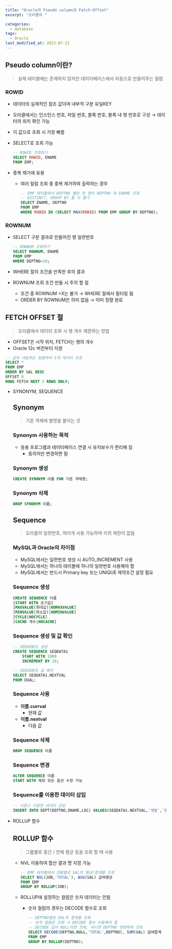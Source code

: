 ```yaml
---
title: "Oracle의 Pseudo column과 Fetch-Offset"
excerpt: "오라클의 "

categories:
  - database
tags:
  - Oracle
last_modified_at: 2023-07-21
---
```


## Pseudo column이란?

> 실제 테이블에는 존재하지 않지만 데이터베이스에서 자동으로 만들어주는 컬럼
> 

### **ROWID**

- 데이터의 실제적인 참조 값이며 내부적 구분 유일KEY
- 오라클에서는 인스턴스 번호, 파일 번호, 블록 번호, 블록 내 행 번호로 구성 → 데이터의 위치 확인 가능
- 이 값으로 조회 시 가장 빠름
- SELECT로 조회 가능
    
    ```sql
    -- ROWID 조회하기
    SELECT ROWID, ENAME 
    FROM EMP;
    ```
    
- 중복 제거에 유용
    - 여러 컬럼 조회 중 중복 제거하여 출력하는 경우
        
        ```sql
        -- EMP 테이블에서 DEPTNO 별로 한 명의 DEPTNO 와 ENAME 조회
        -- DISTINCT, GROUP BY 둘 다 불가
        SELECT ENAME, DEPTNO 
        FROM EMP
        WHERE ROWID IN (SELECT MAX(ROWID) FROM EMP GROUP BY DEPTNO);
        ```
        

### **ROWNUM**

- SELECT 구문 결과로 만들어진 행 일련번호
    
    ```sql
    -- ROWNUM 조회하기
    SELECT ROWNUM, ENAME 
    FROM EMP
    WHERE DEPTNO=10;
    ```
    
- WHERE 절의 조건을 만족한 후의 결과
- ROWNUM 조회 조건 만들 시 주의 할 점
    - 조건 중 ROWNUM >X는 불가 → WHERE 절에서 필터링 됨
    - ORDER BY ROWNUM은 의미 없음 → 이미 정렬 완료

## FETCH OFFSET 절

> 오라클에서 데이터 조회 시  행 개수 제한하는 방법
> 

- OFFSET은 시작 위치, FETCH는 행의 개수
- Oracle 12c 버전부터 지원

```sql
-- 급여 내림차순 정렬하여 5개 데이터 조회
SELECT *
FROM EMP
ORDER BY SAL DESC
OFFSET 0
ROWS FETCH NEXT 5 ROWS ONLY;
```

- SYNONYM, SEQUENCE
    
    ## Synonym
    
    > 기존 객체에 별명을 붙이는 것
    > 
    
    ### Synonym 사용하는 목적
    
    - 응용 프로그램과 테이터베이스 연결 시 유지보수가 편리해 짐
        - 동의어만 변경하면 됨
    
    ### Synonym 생성
    
    ```sql
    CREATE SYNONYM 이름 FOR 기존 객체명;
    ```
    
    ### Synonym 삭제
    
    ```sql
    DROP SYNONYM 이름;
    ```
    
    ## Sequence
    
    > 오라클의 일련번호, 여러개 사용 가능하며 키의 제한이 없음
    > 
    
    ### MySQL과 Oracle의 차이점
    
    - MySQL에서는 일련번호 생성 시 AUTO_INCREMENT 사용
    - MySQL에서는 하나의 테이블에 하나의 일련번호 사용해야 함
    - MySQL에서는 반드시 Primary key 또는 UNIQUE 제약조건 설정 필요
    
    ### Sequence 생성
    
    ```sql
    CREATE SEQUENCE 이름
    [START WITH 초기값]
    [MAXVALUE(최대값)|NOMAXVALUE]
    [MINVALUE(최소값)|NOMINVALUE]
    [CYCLE|NOCYCLE]
    [CACHE 개수|NOCACHE]
    ```
    
    ### Sequence 생성 및 값 확인
    
    ```sql
    -- SEQUENCE 생성
    CREATE SEQUENCE SEQDATA1
    	START WITH 1000
    	INCREMENT BY 10;
    
    -- SEQUENCE 값 확인
    SELECT SEQDATA1.NEXTVAL
    FROM DUAL;
    ```
    
    ### Sequence 사용
    
    - **이름.currval**
        - 현재 값
    - **이름.nextval**
        - 다음 값
    
    ### Sequence 삭제
    
    ```sql
    DROP SEQUENCE 이름
    ```
    
    ### Sequence 변경
    
    ```sql
    ALTER SEQUENCE 이름
    START WITH 제외 모든 옵션 수정 가능
    ```
    
    ### Sequence를 이용한 데이터 삽입
    
    ```sql
    -- 시퀀스 이용한 데이터 삽입
    INSERT INTO DEPT(DEPTNO,DNAME,LOC) VALUES(SEQDATA1.NEXTVAL,'개발','판교');
    ```
    
- ROLLUP 함수
    
    ## ROLLUP 함수
    
    > 그룹별로 중간 / 전체 평균 등을 조회 할 때 사용
    > 
    
    - NVL 이용하여 합산 결과 명 지정 가능
        
        ```sql
        -- EMP 테이블에서 JOB별로 SAL의 평균/합계를 조회
        SELECT NVL(JOB,'TOTAL'), AVG(SAL) 급여평균
        FROM EMP
        GROUP BY ROLLUP(JOB);
        ```
        
    - ROLLUP에 설정하는 컬럼은 숫자 데이터는 안됨
        - 숫자 컬럼의 경우는 DECODE 함수로 조회
            
            ```sql
            -- DEPTNO별로 SAL의 합계를 조회
            -- 숫자 컬럼은 조회 시 DECODE 함수 이용해야 함
            -- DECODE 값이 NULL이면 전체, 아니면 DEPTNO 변환하여 조회
            SELECT DECODE(DEPTNO,NULL,'TOTAL',DEPTNO), SUM(SAL) 급여합계
            FROM EMP
            GROUP BY ROLLUP(DEPTNO);
            ```
